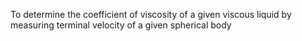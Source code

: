 To determine the coefficient of viscosity of a given viscous liquid by measuring terminal velocity of a given spherical body


